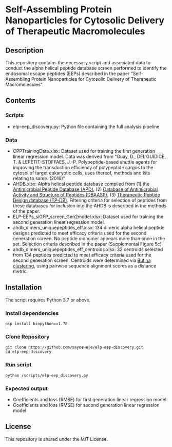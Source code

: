 # Self-Assembling Protein Nanoparticles for Cytosolic Delivery of Therapeutic Macromolecules

## Description

This repository contains the necessary script and associated data to conduct the alpha helical peptide database screen performed to identify the endosomal escape peptides (EEPs) described in the paper "Self-Assembling Protein Nanoparticles for Cytosolic Delivery of Therapeutic Macromolecules".

## Contents

### Scripts
* elp-eep_discovery.py: Python file containing the full analysis pipeline

### Data
* CPPTrainingData.xlsx: Dataset used for training the first generation linear regression model. Data was derived from "Guay, D., DEL’GUIDICE, T. & LEPETIT-STOFFAES, J.-P. Polypeptide-based shuttle agents for improving the transduction efficiency of polypeptide cargos to the cytosol of target eukaryotic cells, uses thereof, methods and kits relating to same. (2016)"
* AHDB.xlsx: Alpha helical peptide database compiled from (1) the [Antimicrobial Peptide Database (APD)](https://aps.unmc.edu/), (2) [Database of Antimicrobial Activity and Structure of Peptides (DBAASP)](http://dbaasp.org/home), (3) [Therapeutic Peptide Design database (TP-DB)](https://www.nature.com/articles/s41467-021-27655-0). Filtering criteria for selection of peptides from these databases for inclusion into the AHDB is described in the methods of the paper.
* ELP-EEPs_siGFP_screen_Gen2model.xlsx: Dataset used for training the second generation linear regression model.
* ahdb_dimers_uniquepeptides_eff.xlsx: 134 dimeric alpha helical peptide designs predicted to meet efficacy criteria used for the second generation screen. No peptide monomer appears more than once in the set. Selection criteria described in the paper (Supplemental Figure 5c)
* ahdb_dimers_uniquepeptides_eff_centroids.xlsx: 32 centroids selected from 134 peptides predicted to meet efficacy criteria used for the second generation screen. Centroids were determined via [Butina clustering](https://www.rdkit.org/docs/source/rdkit.ML.Cluster.Butina.html), using pairwise sequence alignment scores as a distance metric.

## Installation

The script requires Python 3.7 or above.

### Install dependencies
```
pip install biopython==1.78
```

### Clone Repository
```
git clone https://github.com/sayoeweje/elp-eep-discovery.git
cd elp-eep-discovery
```

### Run script
```
python /scripts/elp-eep_discovery.py
```

### Expected output
* Coefficients and loss (RMSE) for first generation linear regression model
* Coefficients and loss (RMSE) for second generation linear regression model

## License

This repository is shared under the MIT License.

